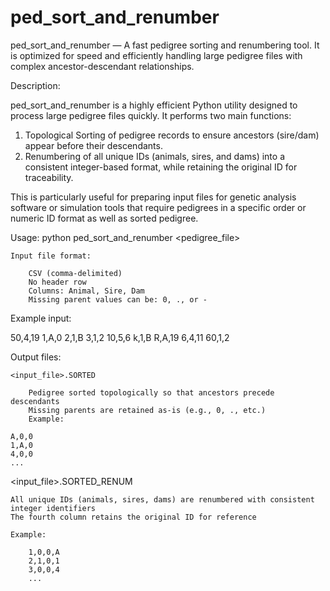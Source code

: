 # ped_sort_and_renumber
ped_sort_and_renumber — A fast pedigree sorting and renumbering tool. It is optimized for speed and efficiently handling large pedigree files with complex ancestor-descendant relationships.

Description:

ped_sort_and_renumber is a highly efficient Python utility designed to process large pedigree files quickly. It performs two main functions:

1. Topological Sorting of pedigree records to ensure ancestors (sire/dam) appear before their descendants.
2. Renumbering of all unique IDs (animals, sires, and dams) into a consistent integer-based format, while retaining the original ID for traceability.

This is particularly useful for preparing input files for genetic analysis software or simulation tools that require pedigrees in a specific order or numeric ID format as well as sorted pedigree.

Usage:
python ped_sort_and_renumber <pedigree_file>

    Input file format:

        CSV (comma-delimited)
        No header row
        Columns: Animal, Sire, Dam
        Missing parent values can be: 0, ., or -

Example input:

50,4,19
1,A,0
2,1,B
3,1,2
10,5,6
k,1,B
R,A,19
6,4,11
60,1,2

Output files:

    <input_file>.SORTED

        Pedigree sorted topologically so that ancestors precede descendants
        Missing parents are retained as-is (e.g., 0, ., etc.)
        Example:

    A,0,0
    1,A,0
    4,0,0
    ...

<input_file>.SORTED_RENUM

    All unique IDs (animals, sires, dams) are renumbered with consistent integer identifiers
    The fourth column retains the original ID for reference

    Example:

        1,0,0,A
        2,1,0,1
        3,0,0,4
        ...

